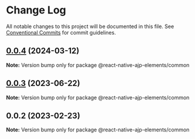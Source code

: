 # Change Log

All notable changes to this project will be documented in this file.
See [Conventional Commits](https://conventionalcommits.org) for commit guidelines.

## [0.0.4](https://github.com/ajp8164/react-native-ajp-elements/compare/@react-native-ajp-elements/common@0.0.3...@react-native-ajp-elements/common@0.0.4) (2024-03-12)

**Note:** Version bump only for package @react-native-ajp-elements/common

## [0.0.3](https://github.com/ajp8164/react-native-ajp-elements/compare/@react-native-ajp-elements/common@0.0.2...@react-native-ajp-elements/common@0.0.3) (2023-06-22)

**Note:** Version bump only for package @react-native-ajp-elements/common

## 0.0.2 (2023-02-23)

**Note:** Version bump only for package @react-native-ajp-elements/common
